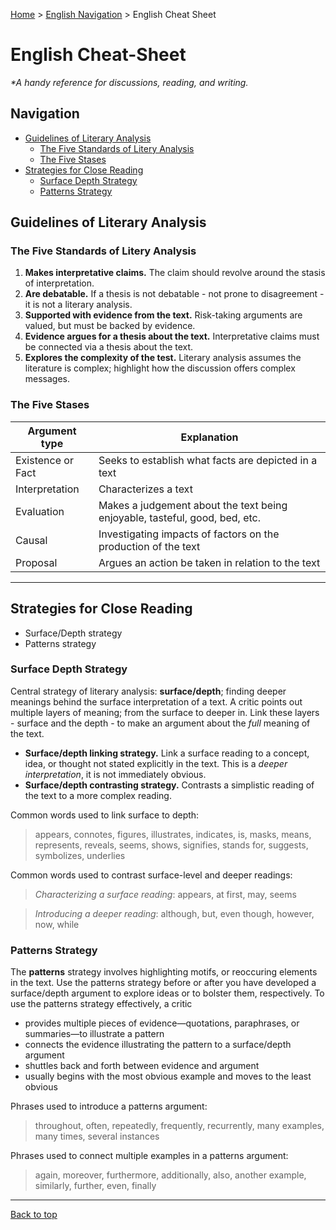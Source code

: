 [Home](https://andre-ye.github.io) > [English Navigation](https://andre-ye.github.io/english/english_navigation) > English Cheat Sheet

# English Cheat-Sheet
*\*A handy reference for discussions, reading, and writing.*

## Navigation
- [Guidelines of Literary Analysis](#guidelines-of-literary-analysis)
  * [The Five Standards of Litery Analysis](#the-five-standards-of-litery-analysis)
  * [The Five Stases](#the-five-stases)
- [Strategies for Close Reading](#strategies-for-close-reading)
  * [Surface Depth Strategy](#surface-depth-strategy)
  * [Patterns Strategy](#patterns-strategy)


## Guidelines of Literary Analysis
### The Five Standards of Litery Analysis
1. **Makes interpretative claims.** The claim should revolve around the stasis of interpretation.
2. **Are debatable.** If a thesis is not debatable - not prone to disagreement - it is not a literary analysis.
3. **Supported with evidence from the text.** Risk-taking arguments are valued, but must be backed by evidence.
4. **Evidence argues for a thesis about the text.** Interpretative claims must be connected via a thesis about the text.
5. **Explores the complexity of the test.** Literary analysis assumes the literature is complex; highlight how the discussion offers complex messages.

### The Five Stases

| **Argument type** | **Explanation** |
| --- | --- |
| Existence or Fact | Seeks to establish what facts are depicted in a text |
| Interpretation | Characterizes a text |
| Evaluation | Makes a judgement about the text being enjoyable, tasteful, good, bed, etc. |
| Causal | Investigating impacts of factors on the production of the text |
| Proposal | Argues an action be taken in relation to the text |

---

## Strategies for Close Reading
- Surface/Depth strategy
- Patterns strategy

### Surface Depth Strategy
Central strategy of literary analysis: **surface/depth**; finding deeper meanings behind the surface interpretation of a text. A critic points out multiple layers of meaning; from the surface to deeper in. Link these layers - surface and the depth - to make an argument about the *full* meaning of the text.
- **Surface/depth linking strategy.** Link a surface reading to a concept, idea, or thought not stated explicitly in the text. This is a *deeper interpretation*, it is not immediately obvious.
- **Surface/depth contrasting strategy.** Contrasts a simplistic reading of the text to a more complex reading.

Common words used to link surface to depth:
> appears, connotes, figures, illustrates, indicates, is, masks, means, represents, reveals, seems, shows, signifies, stands for, suggests, symbolizes, underlies

Common words used to contrast surface-level and deeper readings:
> *Characterizing a surface reading*: appears, at first, may, seems

> *Introducing a deeper reading*: although, but, even though, however, now, while

### Patterns Strategy
The **patterns** strategy involves highlighting motifs, or reoccuring elements in the text. Use the patterns strategy before or after you have developed a surface/depth argument to explore ideas or to bolster them, respectively. To use the patterns strategy effectively, a critic
- provides multiple pieces of evidence—quotations, paraphrases, or summaries—to illustrate a pattern
- connects the evidence illustrating the pattern to a surface/depth argument
- shuttles back and forth between evidence and argument
- usually begins with the most obvious example and moves to the least obvious

Phrases used to introduce a patterns argument:
> throughout, often, repeatedly, frequently, recurrently, many examples, many times, several instances

Phrases used to connect multiple examples in a patterns argument:
> again, moreover, furthermore, additionally, also, another example, similarly, further, even, finally

---

[Back to top](#)






